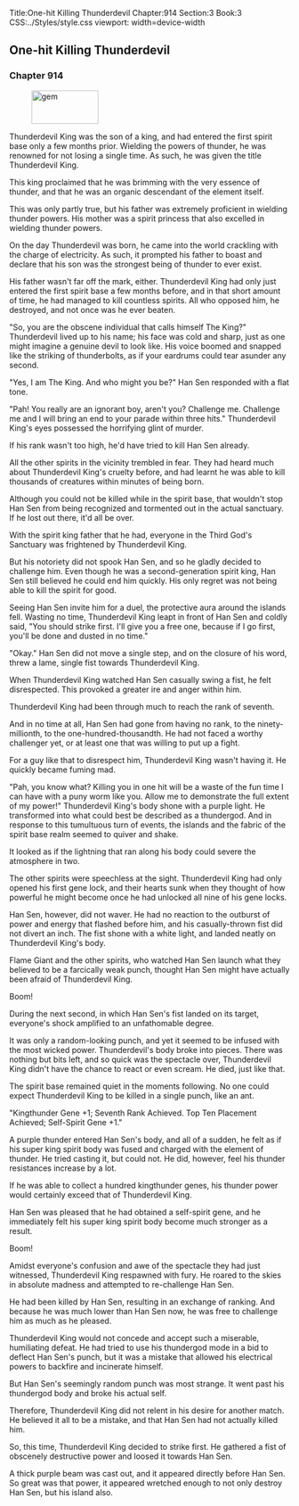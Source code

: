 Title:One-hit Killing Thunderdevil 
Chapter:914 
Section:3 
Book:3 
CSS:../Styles/style.css 
viewport: width=device-width
  
## One-hit Killing Thunderdevil
### Chapter 914 
<figure>
	<img src="../Images/gem.gif" alt="gem" id="gem" width="120" height="60" />
</figure>
  

  
  Thunderdevil King was the son of a king, and had entered the first spirit base only a few months prior. Wielding the powers of thunder, he was renowned for not losing a single time. As such, he was given the title Thunderdevil King.

This king proclaimed that he was brimming with the very essence of thunder, and that he was an organic descendant of the element itself.

This was only partly true, but his father was extremely proficient in wielding thunder powers. His mother was a spirit princess that also excelled in wielding thunder powers.

On the day Thunderdevil was born, he came into the world crackling with the charge of electricity. As such, it prompted his father to boast and declare that his son was the strongest being of thunder to ever exist.

His father wasn't far off the mark, either. Thunderdevil King had only just entered the first spirit base a few months before, and in that short amount of time, he had managed to kill countless spirits. All who opposed him, he destroyed, and not once was he ever beaten.

"So, you are the obscene individual that calls himself The King?" Thunderdevil lived up to his name; his face was cold and sharp, just as one might imagine a genuine devil to look like. His voice boomed and snapped like the striking of thunderbolts, as if your eardrums could tear asunder any second.

"Yes, I am The King. And who might you be?" Han Sen responded with a flat tone.

"Pah! You really are an ignorant boy, aren't you? Challenge me. Challenge me and I will bring an end to your parade within three hits." Thunderdevil King's eyes possessed the horrifying glint of murder.

If his rank wasn't too high, he'd have tried to kill Han Sen already.

All the other spirits in the vicinity trembled in fear. They had heard much about Thunderdevil King's cruelty before, and had learnt he was able to kill thousands of creatures within minutes of being born.

Although you could not be killed while in the spirit base, that wouldn't stop Han Sen from being recognized and tormented out in the actual sanctuary. If he lost out there, it'd all be over.

With the spirit king father that he had, everyone in the Third God's Sanctuary was frightened by Thunderdevil King.

But his notoriety did not spook Han Sen, and so he gladly decided to challenge him. Even though he was a second-generation spirit king, Han Sen still believed he could end him quickly. His only regret was not being able to kill the spirit for good.

Seeing Han Sen invite him for a duel, the protective aura around the islands fell. Wasting no time, Thunderdevil King leapt in front of Han Sen and coldly said, "You should strike first. I'll give you a free one, because if I go first, you'll be done and dusted in no time."

"Okay." Han Sen did not move a single step, and on the closure of his word, threw a lame, single fist towards Thunderdevil King.

When Thunderdevil King watched Han Sen casually swing a fist, he felt disrespected. This provoked a greater ire and anger within him.

Thunderdevil King had been through much to reach the rank of seventh.

And in no time at all, Han Sen had gone from having no rank, to the ninety-millionth, to the one-hundred-thousandth. He had not faced a worthy challenger yet, or at least one that was willing to put up a fight.

For a guy like that to disrespect him, Thunderdevil King wasn't having it. He quickly became fuming mad.

"Pah, you know what? Killing you in one hit will be a waste of the fun time I can have with a puny worm like you. Allow me to demonstrate the full extent of my power!" Thunderdevil King's body shone with a purple light. He transformed into what could best be described as a thundergod. And in response to this tumultuous turn of events, the islands and the fabric of the spirit base realm seemed to quiver and shake.

It looked as if the lightning that ran along his body could severe the atmosphere in two.

The other spirits were speechless at the sight. Thunderdevil King had only opened his first gene lock, and their hearts sunk when they thought of how powerful he might become once he had unlocked all nine of his gene locks.

Han Sen, however, did not waver. He had no reaction to the outburst of power and energy that flashed before him, and his casually-thrown fist did not divert an inch. The fist shone with a white light, and landed neatly on Thunderdevil King's body.

Flame Giant and the other spirits, who watched Han Sen launch what they believed to be a farcically weak punch, thought Han Sen might have actually been afraid of Thunderdevil King.

Boom!

During the next second, in which Han Sen's fist landed on its target, everyone's shock amplified to an unfathomable degree.

It was only a random-looking punch, and yet it seemed to be infused with the most wicked power. Thunderdevil's body broke into pieces. There was nothing but bits left, and so quick was the spectacle over, Thunderdevil King didn't have the chance to react or even scream. He died, just like that.

The spirit base remained quiet in the moments following. No one could expect Thunderdevil King to be killed in a single punch, like an ant.

"Kingthunder Gene +1; Seventh Rank Achieved. Top Ten Placement Achieved; Self-Spirit Gene +1."

A purple thunder entered Han Sen's body, and all of a sudden, he felt as if his super king spirit body was fused and charged with the element of thunder. He tried casting it, but could not. He did, however, feel his thunder resistances increase by a lot.

If he was able to collect a hundred kingthunder genes, his thunder power would certainly exceed that of Thunderdevil King.

Han Sen was pleased that he had obtained a self-spirit gene, and he immediately felt his super king spirit body become much stronger as a result.

Boom!

Amidst everyone's confusion and awe of the spectacle they had just witnessed, Thunderdevil King respawned with fury. He roared to the skies in absolute madness and attempted to re-challenge Han Sen.

He had been killed by Han Sen, resulting in an exchange of ranking. And because he was much lower than Han Sen now, he was free to challenge him as much as he pleased.

Thunderdevil King would not concede and accept such a miserable, humiliating defeat. He had tried to use his thundergod mode in a bid to deflect Han Sen's punch, but it was a mistake that allowed his electrical powers to backfire and incinerate himself.

But Han Sen's seemingly random punch was most strange. It went past his thundergod body and broke his actual self.

Therefore, Thunderdevil King did not relent in his desire for another match. He believed it all to be a mistake, and that Han Sen had not actually killed him.

So, this time, Thunderdevil King decided to strike first. He gathered a fist of obscenely destructive power and loosed it towards Han Sen.

A thick purple beam was cast out, and it appeared directly before Han Sen. So great was that power, it appeared wretched enough to not only destroy Han Sen, but his island also.
